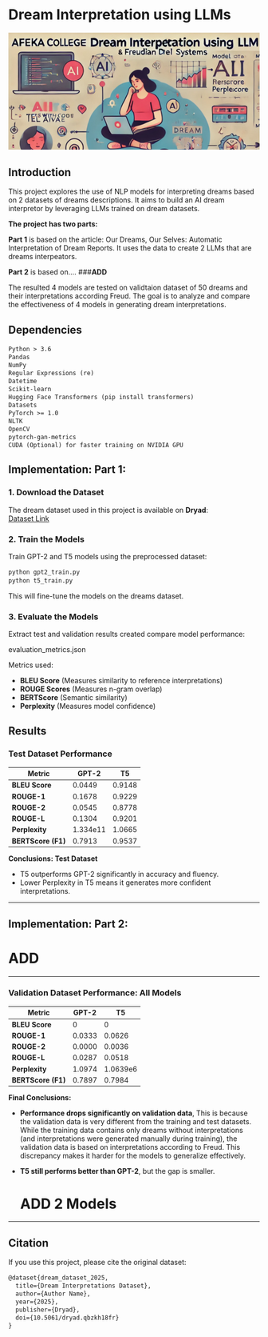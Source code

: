 # Dream Interpretation using LLMs

![our project!](./project_desc3.PNG)

## Introduction
This project explores the use of NLP models for interpreting dreams based on 2 datasets of dreams descriptions. 
It aims to build an AI dream interpretor by leveraging LLMs trained on dream datasets.

**The project has two parts:**

**Part 1** is based on the article: Our Dreams, Our Selves: Automatic Interpretation of Dream Reports.
It uses the data to create 2 LLMs that are dreams interpeators.

**Part 2** is based on.... 
###**ADD**

The resulted 4 models are tested on validtaion dataset of 50 dreams and their interpretations according Freud.
The goal is to analyze and compare the effectiveness of 4 models in generating dream interpretations.

## Dependencies
  ```plaintext
  Python > 3.6
  Pandas 
  NumPy 
  Regular Expressions (re) 
  Datetime 
  Scikit-learn 
  Hugging Face Transformers (pip install transformers)
  Datasets 
  PyTorch >= 1.0
  NLTK 
  OpenCV 
  pytorch-gan-metrics 
  CUDA (Optional) for faster training on NVIDIA GPU
  ```

## Implementation: Part 1:

### **1. Download the Dataset**
The dream dataset used in this project is available on **Dryad**:  
[Dataset Link](https://datadryad.org/stash/dataset/doi:10.5061/dryad.qbzkh18fr)

### **2. Train the Models**
Train GPT-2 and T5 models using the preprocessed dataset:

```bash
python gpt2_train.py
python t5_train.py 
```

This will fine-tune the models on the dreams dataset.


### **3. Evaluate the Models**
Extract test and validation results created compare model performance:

evaluation_metrics.json

Metrics used:
- **BLEU Score** (Measures similarity to reference interpretations)
- **ROUGE Scores** (Measures n-gram overlap)
- **BERTScore** (Semantic similarity)
- **Perplexity** (Measures model confidence)


## **Results**

### **Test Dataset Performance**
| Metric               | GPT-2  | T5    |
|----------------------|--------|-------|
| **BLEU Score**      | 0.0449 | 0.9148 |
| **ROUGE-1**        | 0.1678 | 0.9229 |
| **ROUGE-2**        | 0.0545 | 0.8778 |
| **ROUGE-L**        | 0.1304 | 0.9201 |
| **Perplexity**      | 1.334e11 | 1.0665 |
| **BERTScore (F1)** | 0.7913 | 0.9537 |

**Conclusions: Test Dataset**  
- T5 outperforms GPT-2 significantly in accuracy and fluency.
- Lower Perplexity in T5 means it generates more confident interpretations.

---
## Implementation: Part 2:

# **ADD**



---
### **Validation Dataset Performance: All Models**
| Metric               | GPT-2  | T5    |
|----------------------|--------|-------|
| **BLEU Score**      | 0 | 0 |
| **ROUGE-1**        | 0.0333 | 0.0626 |
| **ROUGE-2**        | 0.0000 | 0.0036 |
| **ROUGE-L**        | 0.0287 | 0.0518 |
| **Perplexity**      | 1.0974 | 1.0639e6 |
| **BERTScore (F1)** | 0.7897 | 0.7984 |

**Final Conclusions:**  
- **Performance drops significantly on validation data**, This is because the validation data is very different from the training and test datasets. While the training data contains only dreams without interpretations (and interpretations were generated manually during training), the validation data is based on interpretations according to Freud. This discrepancy makes it harder for the models to generalize effectively.
- **T5 still performs better than GPT-2**, but the gap is smaller.

  # ADD 2 Models

---

## **Citation**
If you use this project, please cite the original dataset:
```
@dataset{dream_dataset_2025,
  title={Dream Interpretations Dataset},
  author={Author Name},
  year={2025},
  publisher={Dryad},
  doi={10.5061/dryad.qbzkh18fr}
}
```


